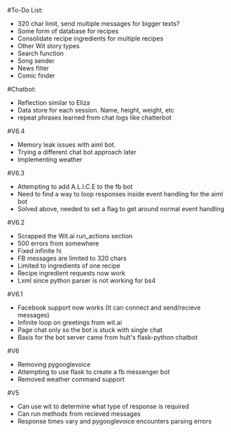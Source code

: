#To-Do List:
- 320 char limit, send multiple messages for bigger texts?
- Some form of database for recipes
- Consolidate recipe ingredients for multiple recipes
- Other Wit story types
- Search function
- Song sender
- News filter
- Comic finder

#Chatbot:
- Reflection similar to Eliza
- Data store for each session. Name, height, weight, etc
- repeat phrases learned from chat logs like chatterbot

#V6.4
- Memory leak issues with aiml bot.
- Trying a different chat bot approach later
- Implementing weather

#V6.3
- Attempting to add A.L.I.C.E to the fb bot
- Need to find a way to loop responses inside event handling for the aiml bot
- Solved above, needed to set a flag to get around normal event handling

#V6.2
- Scrapped the Wit.ai run_actions section
- 500 errors from somewhere
- Fixed infinite hi
- FB messages are limited to 320 chars
- Limited to ingredients of one recipe
- Recipe ingredient requests now work
- Lxml since python parser is not working for bs4

#V6.1
- Facebook support now works (It can connect and send/recieve messages)
- Infinite loop on greetings from wit.ai
- Page chat only so the bot is stuck with single chat
- Basis for the bot server came from hult's flask-python chatbot

#V6
- Removing pygooglevoice
- Attempting to use flask to create a fb messenger bot
- Removed weather command support 

#V5
- Can use wit to determine what type of response is required
- Can run methods from recieved messages
- Response times vary and pygooglevoice encounters parsing errors
